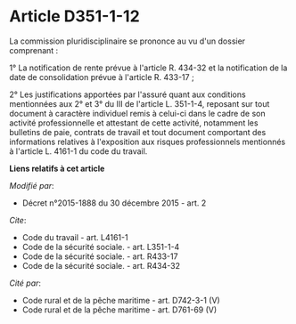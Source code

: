 # Article D351-1-12

La commission pluridisciplinaire se prononce au vu d'un dossier comprenant : 

1° La notification de rente prévue à l'article R. 434-32 et la notification de la date de consolidation prévue à l'article R.
433-17 ; 

2° Les justifications apportées par l'assuré quant aux conditions mentionnées aux 2° et 3° du III de l'article L. 351-1-4,
reposant sur tout document à caractère individuel remis à celui-ci dans le cadre de son activité professionnelle et attestant
de cette activité, notamment les bulletins de paie, contrats de travail et tout document comportant des informations
relatives à l'exposition aux risques professionnels mentionnés à l'article L. 4161-1 du code du travail.

**Liens relatifs à cet article**

_Modifié par_:

  - Décret n°2015-1888 du 30 décembre 2015 - art. 2

_Cite_:

  - Code du travail - art. L4161-1
  - Code de la sécurité sociale. - art. L351-1-4
  - Code de la sécurité sociale. - art. R433-17
  - Code de la sécurité sociale. - art. R434-32

_Cité par_:

  - Code rural et de la pêche maritime - art. D742-3-1 (V)
  - Code rural et de la pêche maritime - art. D761-69 (V)
